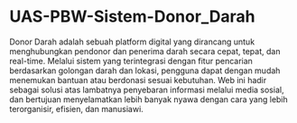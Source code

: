 # UAS-PBW-Sistem-Donor_Darah


Donor Darah adalah sebuah platform digital yang dirancang untuk menghubungkan pendonor dan penerima darah secara cepat, tepat, dan real-time. Melalui sistem yang terintegrasi dengan fitur pencarian berdasarkan golongan darah dan lokasi, pengguna dapat dengan mudah menemukan bantuan atau berdonasi sesuai kebutuhan. Web ini hadir sebagai solusi atas lambatnya penyebaran informasi melalui media sosial, dan bertujuan menyelamatkan lebih banyak nyawa dengan cara yang lebih terorganisir, efisien, dan manusiawi.
